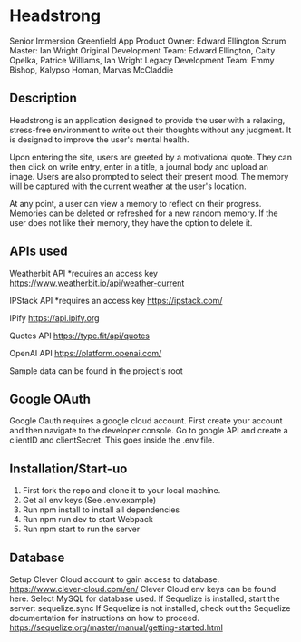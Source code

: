 # Headstrong

Senior Immersion Greenfield App
Product Owner: Edward Ellington
Scrum Master: Ian Wright
Original Development Team: Edward Ellington, Caity Opelka, Patrice Williams, Ian Wright
Legacy Development Team: Emmy Bishop, Kalypso Homan, Marvas McCladdie

## Description

Headstrong is an application designed to provide the user with a relaxing, stress-free environment to write out their thoughts without any judgment. It is designed to improve the user's mental health.

Upon entering the site, users are greeted by a motivational quote. They can then click on write entry, enter in a title, a journal body and upload an image. Users are also prompted to select their present mood. The memory will be captured with the current weather at the user's location.

At any point, a user can view a memory to reflect on their progress. Memories can be deleted or refreshed for a new random memory. If the user does not like their memory, they have the option to delete it.

## APIs used

Weatherbit API
\*requires an access key
https://www.weatherbit.io/api/weather-current

IPStack API
\*requires an access key
https://ipstack.com/

IPify
https://api.ipify.org

Quotes API
https://type.fit/api/quotes

OpenAI API
https://platform.openai.com/

Sample data can be found in the project's root

## Google OAuth

Google Oauth requires a google cloud account. First create your account and then navigate to the developer console. Go to google API and create a clientID and clientSecret. This goes inside the .env file.

## Installation/Start-uo

1. First fork the repo and clone it to your local machine.
2. Get all env keys (See .env.example)
3. Run npm install to install all dependencies
4. Run npm run dev to start Webpack
5. Run npm start to run the server

## Database

Setup Clever Cloud account to gain access to database.
https://www.clever-cloud.com/en/
Clever Cloud env keys can be found here. Select MySQL for database used.
If Sequelize is installed, start the server:
sequelize.sync
If Sequelize is not installed, check out the Sequelize documentation for instructions on how to proceed.
https://sequelize.org/master/manual/getting-started.html
